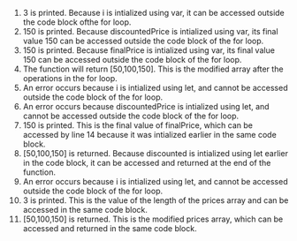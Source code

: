 1. 3 is printed. Because i is intialized using var, it can be accessed outside the code block ofthe for loop.
2. 150 is printed. Because discountedPrice is intialized using var, its final value 150 can be accessed outside the code block of the for loop.
3. 150 is printed. Because finalPrice is intialized using var, its final value 150 can be accessed outside the code block of the for loop.
4. The function will return \[50,100,150\]. This is the modified array after the operations in the for loop.
5. An error occurs because i is intialized using let, and cannot be accessed outside the code block of the for loop.
6. An error occurs because discountedPrice is intialized using let, and cannot be accessed outside the code block of the for loop.
7. 150 is printed. This is the final value of finalPrice, which can be accessed by line 14 because it was intialized earlier in the same code block.
8. \[50,100,150\] is returned. Because discounted is intialized using let earlier in the code block, it can be accessed and returned at the end of the function.
9. An error occurs because i is intialized using let, and cannot be accessed outside the code block of the for loop.
10. 3 is printed. This is the value of the length of the prices array and can be accessed in the same code block.
11. \[50,100,150\] is returned. This is the modified prices array, which can be accessed and returned in the same code block.
